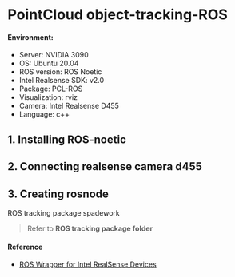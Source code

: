 # PointCloud object-tracking-ROS

#### Environment:
* Server: NVIDIA 3090
* OS: Ubuntu 20.04
* ROS version: ROS Noetic
* Intel Realsense SDK: v2.0
* Package: PCL-ROS
* Visualization: rviz
* Camera: Intel Realsense D455
* Language: c++


## 1. Installing ROS-noetic



## 2. Connecting realsense camera d455




## 3. Creating rosnode




ROS tracking package spadework
> Refer to **ROS tracking package folder**


#### Reference 
* [ROS Wrapper for Intel RealSense Devices](https://github.com/IntelRealSense/realsense-ros)
